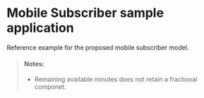 Mobile Subscriber sample application
====================================

Reference example for the proposed mobile subscriber model.

> #### Notes:
> - Remaining available minutes does not retain a fractional componet.
